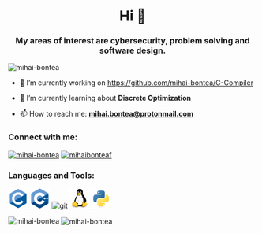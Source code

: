 <h1 align="center">Hi 👋</h1>
<h3 align="center">My areas of interest are cybersecurity, problem solving and software design.</h3>

<p align="left"> <img src="https://komarev.com/ghpvc/?username=mihai-bontea&label=Profile%20views&color=0e75b6&style=flat" alt="mihai-bontea" /> </p>

- 🔭 I’m currently working on https://github.com/mihai-bontea/C-Compiler

- 🌱 I’m currently learning about **Discrete Optimization**

- 📫 How to reach me: **mihai.bontea@protonmail.com**

<h3 align="left">Connect with me:</h3>
<p align="left">
<a href="https://linkedin.com/in/mihai-bontea" target="blank"><img align="center" src="https://raw.githubusercontent.com/rahuldkjain/github-profile-readme-generator/master/src/images/icons/Social/linked-in-alt.svg" alt="mihai-bontea" height="30" width="40" /></a>
<a href="https://www.leetcode.com/mihaibonteaf" target="blank"><img align="center" src="https://raw.githubusercontent.com/rahuldkjain/github-profile-readme-generator/master/src/images/icons/Social/leet-code.svg" alt="mihaibonteaf" height="30" width="40" /></a>
</p>

<h3 align="left">Languages and Tools:</h3>
<p align="left"> <a href="https://www.cprogramming.com/" target="_blank" rel="noreferrer"> <img src="https://raw.githubusercontent.com/devicons/devicon/master/icons/c/c-original.svg" alt="c" width="40" height="40"/> </a> <a href="https://www.w3schools.com/cpp/" target="_blank" rel="noreferrer"> <img src="https://raw.githubusercontent.com/devicons/devicon/master/icons/cplusplus/cplusplus-original.svg" alt="cplusplus" width="40" height="40"/> </a> <a href="https://git-scm.com/" target="_blank" rel="noreferrer"> <img src="https://www.vectorlogo.zone/logos/git-scm/git-scm-icon.svg" alt="git" width="40" height="40"/> </a> <a href="https://www.linux.org/" target="_blank" rel="noreferrer"> <img src="https://raw.githubusercontent.com/devicons/devicon/master/icons/linux/linux-original.svg" alt="linux" width="40" height="40"/> </a> <a href="https://www.python.org" target="_blank" rel="noreferrer"> <img src="https://raw.githubusercontent.com/devicons/devicon/master/icons/python/python-original.svg" alt="python" width="40" height="40"/> </a> </p>

<p><img align="left" src="https://github-readme-stats.vercel.app/api/top-langs?username=mihai-bontea&show_icons=true&locale=en&layout=compact" alt="mihai-bontea" /></p>

<p>&nbsp;<img align="center" src="https://github-readme-stats.vercel.app/api?username=mihai-bontea&show_icons=true&locale=en" alt="mihai-bontea" /></p>

